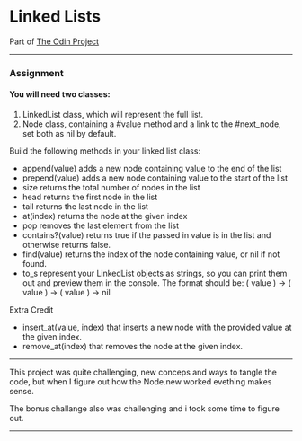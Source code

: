# Linked Lists
Part of [The Odin Project](https://www.theodinproject.com/)

------------

### Assignment

#### You will need two classes:

1. LinkedList class, which will represent the full list.
2. Node class, containing a #value method and a link to the #next_node, set both as nil by default.

Build the following methods in your linked list class:

- append(value) adds a new node containing value to the end of the list
- prepend(value) adds a new node containing value to the start of the list
- size returns the total number of nodes in the list
- head returns the first node in the list
- tail returns the last node in the list
- at(index) returns the node at the given index
- pop removes the last element from the list
- contains?(value) returns true if the passed in value is in the list and otherwise returns false.
- find(value) returns the index of the node containing value, or nil if not found.
- to_s represent your LinkedList objects as strings, so you can print them out and preview them in the console. The format should be: ( value ) -> ( value ) -> ( value ) -> nil

Extra Credit
- insert_at(value, index) that inserts a new node with the provided value at the given index.
- remove_at(index) that removes the node at the given index.

------------

This project was quite challenging, new conceps and ways to tangle the code, but when I figure out how the Node.new worked evething makes sense.

The bonus challange also was challenging and i took some time to figure out.

------------

